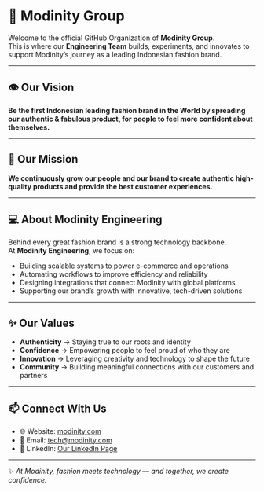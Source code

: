 # 🌟 Modinity Group

Welcome to the official GitHub Organization of **Modinity Group**.  
This is where our **Engineering Team** builds, experiments, and innovates to support Modinity’s journey as a leading Indonesian fashion brand.

---

## 👁️ Our Vision
**Be the first Indonesian leading fashion brand in the World by spreading our authentic & fabulous product, for people to feel more confident about themselves.**

---

## 🚀 Our Mission
**We continuously grow our people and our brand to create authentic high-quality products and provide the best customer experiences.**

---

## 💻 About Modinity Engineering
Behind every great fashion brand is a strong technology backbone.  
At **Modinity Engineering**, we focus on:
- Building scalable systems to power e-commerce and operations  
- Automating workflows to improve efficiency and reliability  
- Designing integrations that connect Modinity with global platforms  
- Supporting our brand’s growth with innovative, tech-driven solutions  

---

## ✨ Our Values
- **Authenticity** → Staying true to our roots and identity  
- **Confidence** → Empowering people to feel proud of who they are  
- **Innovation** → Leveraging creativity and technology to shape the future  
- **Community** → Building meaningful connections with our customers and partners  

---

## 📫 Connect With Us
- 🌐 Website: [modinity.com](https://modinity.com/pages/about)  
- 📧 Email: tech@modinity.com  
- 💼 LinkedIn: [Our LinkedIn Page](https://www.linkedin.com/company/modinity)

---

✨ *At Modinity, fashion meets technology — and together, we create confidence.*  

